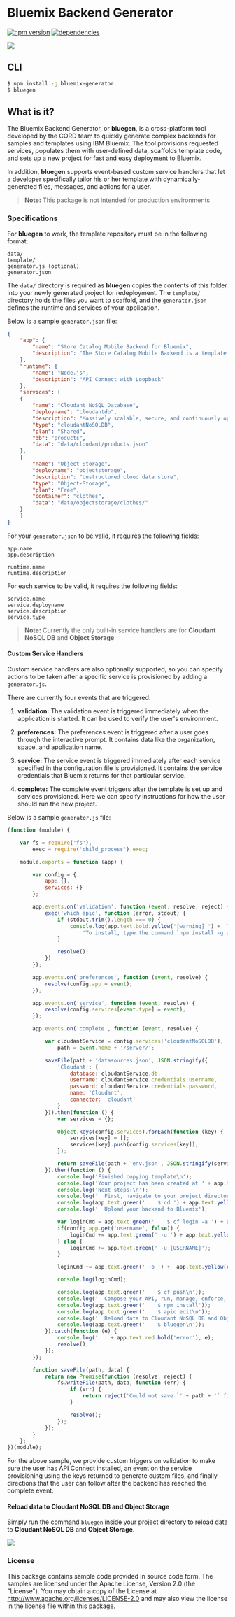 # Bluemix Backend Generator
[![npm version](https://badge.fury.io/js/bluemix-generator.svg)](https://badge.fury.io/js/bluemix-generator)
[![dependencies](https://david-dm.org/ibm-bluemix-mobile-services/bluemix-generator.svg?theme=shields.io)](https://david-dm.org/ibm-bluemix-mobile-services/bluemix-generator)

![](readme/bluegen.gif)

## CLI

```sh
$ npm install -g bluemix-generator
$ bluegen
```
## What is it?

The Bluemix Backend Generator, or **bluegen**, is a cross-platform tool developed by the CORD team to quickly generate complex backends for samples and templates using IBM Bluemix. The tool provisions requested services, populates them with user-defined data, scaffolds template code, and sets up a new project for fast and easy deployment to Bluemix.

In addition, **bluegen** supports event-based custom service handlers that let a developer specifically tailor his or her template with dynamically-generated files, messages, and actions for a user.

> **Note:** This package is not intended for production environments

### Specifications
For **bluegen** to work, the template repository must be in the following format:

    data/
    template/
    generator.js (optional)
    generator.json

The `data/` directory is required as **bluegen** copies the contents of this folder into your newly generated project for redeployment. The `template/` directory holds the files you want to scaffold, and the `generator.json` defines the runtime and services of your application.

Below is a sample `generator.json` file:

```json
{
	"app": {
		"name": "Store Catalog Mobile Backend for Bluemix",
		"description": "The Store Catalog Mobile Backend is a template that demonstrates Mobile Services integration with API Connect, \nCloudant NoSQL DB, and Object Storage services on Bluemix. The template exhibits common architectural design patterns \nthat developers can use to model their backend on Bluemix for mobile applications."
	},
	"runtime": {
		"name": "Node.js",
		"description": "API Connect with Loopback"
	},
	"services": [
	{
		"name": "Cloudant NoSQL Database",
		"deployname": "cloudantdb",
		"description": "Massively scalable, secure, and continuously operational database",
		"type": "cloudantNoSQLDB",
		"plan": "Shared",
		"db": "products",
		"data": "data/cloudant/products.json"
	},
	{
		"name": "Object Storage",
		"deployname": "objectstorage",
		"description": "Unstructured cloud data store",
		"type": "Object-Storage",
		"plan": "Free",
		"container": "clothes",
		"data": "data/objectstorage/clothes/"
	}
	]
}
```

For your `generator.json` to be valid, it requires the following fields:

```
app.name
app.description

runtime.name
runtime.description
```

For each service to be valid, it requires the following fields:
```
service.name
service.deployname
service.description
service.type
```

> **Note:** Currently the only built-in service handlers are for **Cloudant NoSQL DB** and **Object Storage**

#### Custom Service Handlers

Custom service handlers are also optionally supported, so you can specify actions to be taken after a specific service is provisioned by adding a `generator.js`.

There are currently four events that are triggered:

1. **validation:**
The validation event is triggered immediately when the application is started. It can be used to verify the user's environment.

2. **preferences:**
The preferences event is triggered after a user goes through the interactive prompt. It contains data like the organization, space, and application name.

3. **service:**
The service event is triggered immediately after each service specified in the configuration file is provisioned. It contains the service credentials that Bluemix returns for that particular service.

4. **complete:**
The complete event triggers after the template is set up and services provisioned. Here we can specify instructions for how the user should run the new project.

Below is a sample `generator.js` file:

```javascript
(function (module) {

	var fs = require('fs'),
		exec = require('child_process').exec;

	module.exports = function (app) {

		var config = {
			app: {},
			services: {}
		};

		app.events.on('validation', function (event, resolve, reject) {
			exec('which apic', function (error, stdout) {
				if (stdout.trim().length === 0) {
					console.log(app.text.bold.yellow('[warning] ') + 'To run this sample locally, please install the API Connect CLI.\n'+
						'To install, type the command `npm install -g apiconnect` in your terminal.\n');
				}

				resolve();
			})
		});

		app.events.on('preferences', function (event, resolve) {
			resolve(config.app = event);
		});

		app.events.on('service', function (event, resolve) {
			resolve(config.services[event.type] = event);
		});

		app.events.on('complete', function (event, resolve) {

			var cloudantService = config.services['cloudantNoSQLDB'],
				path = event.home + '/server/';

			saveFile(path + 'datasources.json', JSON.stringify({
				'Cloudant': {
					database: cloudantService.db,
					username: cloudantService.credentials.username,
					password: cloudantService.credentials.password,
					name: 'Cloudant',
					connector: 'cloudant'
				}
			})).then(function () {
				var services = {};

				Object.keys(config.services).forEach(function (key) {
					services[key] = [];
					services[key].push(config.services[key]);
				});

				return saveFile(path + 'env.json', JSON.stringify(services));
			}).then(function () {
				console.log('Finished copying template\n');
				console.log('Your project has been created at ' + app.text.yellow('projects/') + app.text.yellow(config.app.get('name')) + '\n');
				console.log('Next steps:\n');
				console.log('  First, navigate to your project directory');
				console.log(app.text.green('    $ cd ') + app.text.yellow('projects/') + app.text.yellow(config.app.get('name')) + '\n');
				console.log('  Upload your backend to Bluemix');

				var loginCmd = app.text.green('    $ cf login -a ') + app.text.yellow(config.app.get('region'));
				if(config.app.get('username', false)) {
					loginCmd += app.text.green(' -u ') + app.text.yellow(config.app.get('username', false));
				} else {
					loginCmd += app.text.green(' -u [USERNAME]');
				}

				loginCmd += app.text.green(' -o ') +  app.text.yellow(config.app.get('org.name')) + app.text.green(' -s ') +  app.text.yellow(config.app.get('space.name'));

				console.log(loginCmd);

				console.log(app.text.green('    $ cf push\n'));
				console.log('  Compose your API, run, manage, enforce, and deploy it with API Connect locally');
				console.log(app.text.green('    $ npm install'));
				console.log(app.text.green('    $ apic edit\n'));
				console.log('  Reload data to Cloudant NoSQL DB and Object Storage');
				console.log(app.text.green('    $ bluegen\n'));
			}).catch(function (e) {
				console.log('  ' + app.text.red.bold('error'), e);
				resolve();
			});
		});

		function saveFile(path, data) {
			return new Promise(function (resolve, reject) {
				fs.writeFile(path, data, function (err) {
					if (err) {
						return reject('Could not save `' + path + '` file.');
					}

					resolve();
				});
			});
		}
	};
})(module);
```

For the above sample, we provide custom triggers on validation to make sure the user has API Connect installed, an event on the service provisioning using the keys returned to generate custom files, and finally directions that the user can follow after the backend has reached the complete event.

#### Reload data to Cloudant NoSQL DB and Object Storage

Simply run the command `bluegen` inside your project directory to reload data to **Cloudant NoSQL DB** and **Object Storage**.

![](readme/reload.gif)

### License
This package contains sample code provided in source code form. The samples are licensed under the Apache License, Version 2.0 (the "License"). You may obtain a copy of the License at http://www.apache.org/licenses/LICENSE-2.0 and may also view the license in the license file within this package.
